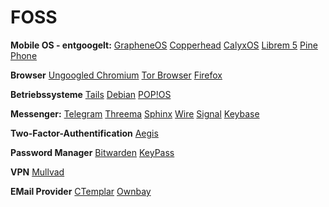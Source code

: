 # FOSS

**Mobile OS - entgoogelt:** 
[GrapheneOS](https://grapheneos.org/)
[Copperhead](copperhead.co/)
[CalyxOS](https://calyxos.org/)
[Librem 5](https://puri.sm/products/librem-5/)
[Pine Phone](https://www.pine64.org/pinephone/)

**Browser**
[Ungoogled Chromium](https://github.com/Eloston/ungoogled-chromium)
[Tor Browser](https://www.torproject.org/download/)
[Firefox](https://www.mozilla.org/en-US/firefox/new/)

**Betriebssysteme**
[Tails](https://tails.boum.org/)
[Debian](https://www.debian.org/distrib/)
[POP!OS](https://pop.system76.com/)

**Messenger:**
[Telegram](https://telegram.org/)
[Threema](https://threema.ch/en)
[Sphinx](https://signal.org/en/)
[Wire](https://wire.com/en/)
[Signal](https://signal.org/en/)
[Keybase](https://keybase.io/)

**Two-Factor-Authentification**
[Aegis](https://getaegis.app/)

**Password Manager**
[Bitwarden](https://bitwarden.com/)
[KeyPass](https://keepass.info/)

**VPN**
[Mullvad](https://mullvad.net/en/)

**EMail Provider**
[CTemplar](https://ctemplar.com/)
[Ownbay](https://ownbay.net/)






